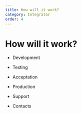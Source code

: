 ```yaml
---
title: How will it work?
category: Integrator
order: 4
---
```

# How will it work?

* Development

* Testing

* Acceptation

* Production

* Support

* Contacts
